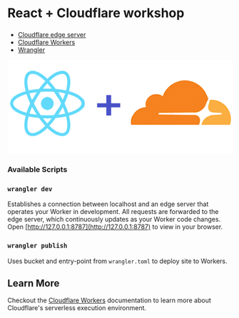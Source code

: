 # React + Cloudflare workshop
### []()
- [Cloudflare edge server](https://www.cloudflare.com/learning/cdn/glossary/edge-server/)
- [Cloudflare Workers](https://workers.cloudflare.com/)
- [Wrangler](https://developers.cloudflare.com/workers/tutorials/deploy-a-react-app-with-create-react-app/)

![React + Material UI logos](./react_cloudflare.png)

### Available Scripts

### `wrangler dev`
Establishes a connection between localhost and an edge server that operates your Worker
in development. All requests are forwarded to the edge server, which continuously updates as your Worker
code changes. \
Open [http://127.0.0.1:8787](http://127.0.0.1:8787) to view in your browser.

### `wrangler publish`
Uses bucket and entry-point from `wrangler.toml` to deploy site to Workers.

## Learn More

Checkout the [Cloudflare Workers](https://developers.cloudflare.com/workers/) documentation to learn more about
Cloudflare's serverless execution environment.
